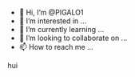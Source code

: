 - 👋 Hi, I’m @PIGALO1
- 👀 I’m interested in ...
- 🌱 I’m currently learning ...
- 💞️ I’m looking to collaborate on ...
- 📫 How to reach me ...

<!---
PIGALO1/PIGALO1 is a ✨ special ✨ repository because its `README.md` (this file) appears on your GitHub profile.
You can click the Preview link to take a look at your changes.
---> hui
